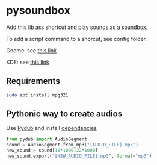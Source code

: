 # pysoundbox

Add this lib ass shortcut and play sounds as a soundbox.

To add a script command to a shorcut, see config folder.

Gnome: see [this link](https://unix.stackexchange.com/questions/41283/how-to-run-the-terminal-using-keyboard-shortcuts-in-gnome-2)

KDE: see [this link](https://ubuntuforums.org/showthread.php?t=1870198)


## Requirements

```bash
sudo apt install mpg321
```

## Pythonic way to create audios

Use [Pydub](https://github.com/jiaaro/pydub) and install [dependencies](https://github.com/jiaaro/pydub#dependencies)

```python
from pydub import AudioSegment
sound = AudioSegment.from_mp3("[AUDIO_FILE].mp3")
new_sound = sound[18*1000:22*1000]
new_sound.export("[NEW_AUDIO_FILE].mp3", format="mp3")
```
